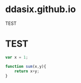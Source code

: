 ddasix.github.io
================
TEST

# TEST
```javascript
var x = 1;

function sum(x,y){
	return x+y;
}
```
